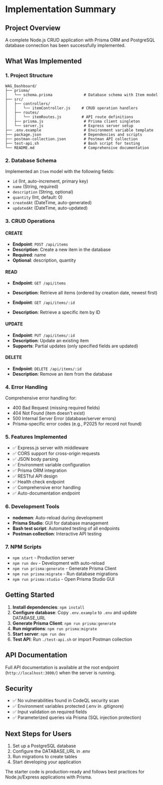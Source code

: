 # Implementation Summary

## Project Overview
A complete Node.js CRUD application with Prisma ORM and PostgreSQL database connection has been successfully implemented.

## What Was Implemented

### 1. Project Structure
```
WAG_Dashboard/
├── prisma/
│   └── schema.prisma              # Database schema with Item model
├── src/
│   ├── controllers/
│   │   └── itemController.js     # CRUD operation handlers
│   ├── routes/
│   │   └── itemRoutes.js         # API route definitions
│   ├── prisma.js                  # Prisma client singleton
│   └── server.js                  # Express server setup
├── .env.example                   # Environment variable template
├── package.json                   # Dependencies and scripts
├── postman-collection.json        # Postman API collection
├── test-api.sh                    # Bash script for testing
└── README.md                      # Comprehensive documentation
```

### 2. Database Schema
Implemented an `Item` model with the following fields:
- `id` (Int, auto-increment, primary key)
- `name` (String, required)
- `description` (String, optional)
- `quantity` (Int, default: 0)
- `createdAt` (DateTime, auto-generated)
- `updatedAt` (DateTime, auto-updated)

### 3. CRUD Operations

#### CREATE
- **Endpoint**: `POST /api/items`
- **Description**: Create a new item in the database
- **Required**: name
- **Optional**: description, quantity

#### READ
- **Endpoint**: `GET /api/items`
- **Description**: Retrieve all items (ordered by creation date, newest first)

- **Endpoint**: `GET /api/items/:id`
- **Description**: Retrieve a specific item by ID

#### UPDATE
- **Endpoint**: `PUT /api/items/:id`
- **Description**: Update an existing item
- **Supports**: Partial updates (only specified fields are updated)

#### DELETE
- **Endpoint**: `DELETE /api/items/:id`
- **Description**: Remove an item from the database

### 4. Error Handling
Comprehensive error handling for:
- 400 Bad Request (missing required fields)
- 404 Not Found (item doesn't exist)
- 500 Internal Server Error (database/server errors)
- Prisma-specific error codes (e.g., P2025 for record not found)

### 5. Features Implemented
- ✅ Express.js server with middleware
- ✅ CORS support for cross-origin requests
- ✅ JSON body parsing
- ✅ Environment variable configuration
- ✅ Prisma ORM integration
- ✅ RESTful API design
- ✅ Health check endpoint
- ✅ Comprehensive error handling
- ✅ Auto-documentation endpoint

### 6. Development Tools
- **nodemon**: Auto-reload during development
- **Prisma Studio**: GUI for database management
- **Bash test script**: Automated testing of all endpoints
- **Postman collection**: Interactive API testing

### 7. NPM Scripts
- `npm start` - Production server
- `npm run dev` - Development with auto-reload
- `npm run prisma:generate` - Generate Prisma Client
- `npm run prisma:migrate` - Run database migrations
- `npm run prisma:studio` - Open Prisma Studio GUI

## Getting Started

1. **Install dependencies**: `npm install`
2. **Configure database**: Copy `.env.example` to `.env` and update DATABASE_URL
3. **Generate Prisma Client**: `npm run prisma:generate`
4. **Run migrations**: `npm run prisma:migrate`
5. **Start server**: `npm run dev`
6. **Test API**: Run `./test-api.sh` or import Postman collection

## API Documentation
Full API documentation is available at the root endpoint (`http://localhost:3000/`) when the server is running.

## Security
- ✅ No vulnerabilities found in CodeQL security scan
- ✅ Environment variables protected (.env in .gitignore)
- ✅ Input validation on required fields
- ✅ Parameterized queries via Prisma (SQL injection protection)

## Next Steps for Users
1. Set up a PostgreSQL database
2. Configure the DATABASE_URL in .env
3. Run migrations to create tables
4. Start developing your application

The starter code is production-ready and follows best practices for Node.js/Express applications with Prisma.
